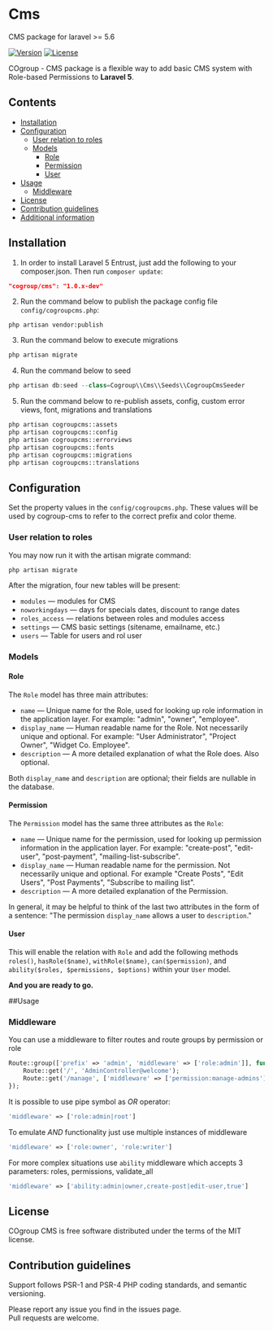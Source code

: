 # Cms

CMS package for laravel &gt;= 5.6


[![Version](https://www.cogroupsas.com/gitimages/version.svg)](https://cogroupsas.com/cms)
[![License](https://www.cogroupsas.com/gitimages/license.svg)](https://packagist.org/packages/cogroup/cms)

COgroup - CMS package is a flexible way to add basic CMS system with Role-based Permissions to **Laravel 5**.

## Contents

- [Installation](#installation)
- [Configuration](#configuration)
    - [User relation to roles](#user-relation-to-roles)
    - [Models](#models)
        - [Role](#role)
        - [Permission](#permission)
        - [User](#user)
- [Usage](#usage)
    - [Middleware](#middleware)
- [License](#license)
- [Contribution guidelines](#contribution-guidelines)
- [Additional information](#additional-information)

## Installation

1) In order to install Laravel 5 Entrust, just add the following to your composer.json. Then run `composer update`:

```json
"cogroup/cms": "1.0.x-dev"
```

2) Run the command below to publish the package config file `config/cogroupcms.php`:

```shell
php artisan vendor:publish
```

3)  Run the command below to execute migrations

```php
php artisan migrate
```

4)  Run the command below to seed

```php
php artisan db:seed --class=Cogroup\\Cms\\Seeds\\CogroupCmsSeeder
```

5)  Run the command below to re-publish assets, config, custom error views, font, migrations and translations

```php
php artisan cogroupcms::assets
php artisan cogroupcms::config
php artisan cogroupcms::errorviews
php artisan cogroupcms::fonts
php artisan cogroupcms::migrations
php artisan cogroupcms::translations
```

## Configuration

Set the property values in the `config/cogroupcms.php`.
These values will be used by cogroup-cms to refer to the correct prefix and color theme.

### User relation to roles

You may now run it with the artisan migrate command:

```bash
php artisan migrate
```

After the migration, four new tables will be present:
- `modules` &mdash; modules for CMS
- `noworkingdays` &mdash; days for specials dates, discount to range dates
- `roles_access` &mdash; relations between roles and modules access
- `settings` &mdash; CMS basic settings (sitename, emailname, etc.)
- `users` &mdash; Table for users and rol user

### Models

#### Role

The `Role` model has three main attributes:
- `name` &mdash; Unique name for the Role, used for looking up role information in the application layer. For example: "admin", "owner", "employee".
- `display_name` &mdash; Human readable name for the Role. Not necessarily unique and optional. For example: "User Administrator", "Project Owner", "Widget  Co. Employee".
- `description` &mdash; A more detailed explanation of what the Role does. Also optional.

Both `display_name` and `description` are optional; their fields are nullable in the database.

#### Permission

The `Permission` model has the same three attributes as the `Role`:
- `name` &mdash; Unique name for the permission, used for looking up permission information in the application layer. For example: "create-post", "edit-user", "post-payment", "mailing-list-subscribe".
- `display_name` &mdash; Human readable name for the permission. Not necessarily unique and optional. For example "Create Posts", "Edit Users", "Post Payments", "Subscribe to mailing list".
- `description` &mdash; A more detailed explanation of the Permission.

In general, it may be helpful to think of the last two attributes in the form of a sentence: "The permission `display_name` allows a user to `description`."

#### User

This will enable the relation with `Role` and add the following methods `roles()`, `hasRole($name)`, `withRole($name)`, `can($permission)`, and `ability($roles, $permissions, $options)` within your `User` model.

**And you are ready to go.**

##Usage

### Middleware

You can use a middleware to filter routes and route groups by permission or role
```php
Route::group(['prefix' => 'admin', 'middleware' => ['role:admin']], function() {
    Route::get('/', 'AdminController@welcome');
    Route::get('/manage', ['middleware' => ['permission:manage-admins'], 'uses' => 'AdminController@manageAdmins']);
});
```

It is possible to use pipe symbol as *OR* operator:
```php
'middleware' => ['role:admin|root']
```

To emulate *AND* functionality just use multiple instances of middleware
```php
'middleware' => ['role:owner', 'role:writer']
```

For more complex situations use `ability` middleware which accepts 3 parameters: roles, permissions, validate_all
```php
'middleware' => ['ability:admin|owner,create-post|edit-user,true']
```

## License

COgroup CMS is free software distributed under the terms of the MIT license.

## Contribution guidelines

Support follows PSR-1 and PSR-4 PHP coding standards, and semantic versioning.

Please report any issue you find in the issues page.  
Pull requests are welcome.